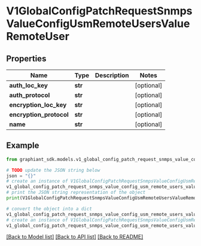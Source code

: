 # V1GlobalConfigPatchRequestSnmpsValueConfigUsmRemoteUsersValueRemoteUser


## Properties

Name | Type | Description | Notes
------------ | ------------- | ------------- | -------------
**auth_loc_key** | **str** |  | [optional] 
**auth_protocol** | **str** |  | [optional] 
**encryption_loc_key** | **str** |  | [optional] 
**encryption_protocol** | **str** |  | [optional] 
**name** | **str** |  | [optional] 

## Example

```python
from graphiant_sdk.models.v1_global_config_patch_request_snmps_value_config_usm_remote_users_value_remote_user import V1GlobalConfigPatchRequestSnmpsValueConfigUsmRemoteUsersValueRemoteUser

# TODO update the JSON string below
json = "{}"
# create an instance of V1GlobalConfigPatchRequestSnmpsValueConfigUsmRemoteUsersValueRemoteUser from a JSON string
v1_global_config_patch_request_snmps_value_config_usm_remote_users_value_remote_user_instance = V1GlobalConfigPatchRequestSnmpsValueConfigUsmRemoteUsersValueRemoteUser.from_json(json)
# print the JSON string representation of the object
print(V1GlobalConfigPatchRequestSnmpsValueConfigUsmRemoteUsersValueRemoteUser.to_json())

# convert the object into a dict
v1_global_config_patch_request_snmps_value_config_usm_remote_users_value_remote_user_dict = v1_global_config_patch_request_snmps_value_config_usm_remote_users_value_remote_user_instance.to_dict()
# create an instance of V1GlobalConfigPatchRequestSnmpsValueConfigUsmRemoteUsersValueRemoteUser from a dict
v1_global_config_patch_request_snmps_value_config_usm_remote_users_value_remote_user_from_dict = V1GlobalConfigPatchRequestSnmpsValueConfigUsmRemoteUsersValueRemoteUser.from_dict(v1_global_config_patch_request_snmps_value_config_usm_remote_users_value_remote_user_dict)
```
[[Back to Model list]](../README.md#documentation-for-models) [[Back to API list]](../README.md#documentation-for-api-endpoints) [[Back to README]](../README.md)



